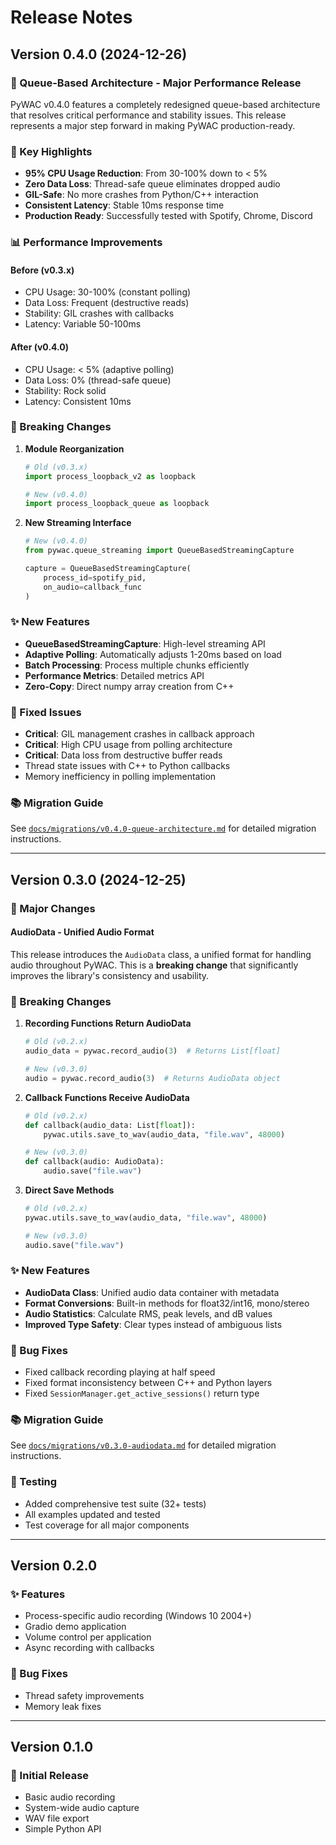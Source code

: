 # Release Notes

## Version 0.4.0 (2024-12-26)

### 🎉 Queue-Based Architecture - Major Performance Release

PyWAC v0.4.0 features a completely redesigned queue-based architecture that resolves critical performance and stability issues. This release represents a major step forward in making PyWAC production-ready.

### 🚀 Key Highlights

- **95% CPU Usage Reduction**: From 30-100% down to < 5%
- **Zero Data Loss**: Thread-safe queue eliminates dropped audio
- **GIL-Safe**: No more crashes from Python/C++ interaction
- **Consistent Latency**: Stable 10ms response time
- **Production Ready**: Successfully tested with Spotify, Chrome, Discord

### 📊 Performance Improvements

#### Before (v0.3.x)
- CPU Usage: 30-100% (constant polling)
- Data Loss: Frequent (destructive reads)
- Stability: GIL crashes with callbacks
- Latency: Variable 50-100ms

#### After (v0.4.0)
- CPU Usage: < 5% (adaptive polling)
- Data Loss: 0% (thread-safe queue)
- Stability: Rock solid
- Latency: Consistent 10ms

### 🚨 Breaking Changes

1. **Module Reorganization**
   ```python
   # Old (v0.3.x)
   import process_loopback_v2 as loopback
   
   # New (v0.4.0)
   import process_loopback_queue as loopback
   ```

2. **New Streaming Interface**
   ```python
   # New (v0.4.0)
   from pywac.queue_streaming import QueueBasedStreamingCapture
   
   capture = QueueBasedStreamingCapture(
       process_id=spotify_pid,
       on_audio=callback_func
   )
   ```

### ✨ New Features

- **QueueBasedStreamingCapture**: High-level streaming API
- **Adaptive Polling**: Automatically adjusts 1-20ms based on load
- **Batch Processing**: Process multiple chunks efficiently
- **Performance Metrics**: Detailed metrics API
- **Zero-Copy**: Direct numpy array creation from C++

### 🐛 Fixed Issues

- **Critical**: GIL management crashes in callback approach
- **Critical**: High CPU usage from polling architecture
- **Critical**: Data loss from destructive buffer reads
- Thread state issues with C++ to Python callbacks
- Memory inefficiency in polling implementation

### 📚 Migration Guide

See [`docs/migrations/v0.4.0-queue-architecture.md`](docs/migrations/v0.4.0-queue-architecture.md) for detailed migration instructions.

---

## Version 0.3.0 (2024-12-25)

### 🎯 Major Changes

#### AudioData - Unified Audio Format
This release introduces the `AudioData` class, a unified format for handling audio throughout PyWAC. This is a **breaking change** that significantly improves the library's consistency and usability.

### 🚨 Breaking Changes

1. **Recording Functions Return AudioData**
   ```python
   # Old (v0.2.x)
   audio_data = pywac.record_audio(3)  # Returns List[float]
   
   # New (v0.3.0)
   audio = pywac.record_audio(3)  # Returns AudioData object
   ```

2. **Callback Functions Receive AudioData**
   ```python
   # Old (v0.2.x)
   def callback(audio_data: List[float]):
       pywac.utils.save_to_wav(audio_data, "file.wav", 48000)
   
   # New (v0.3.0)
   def callback(audio: AudioData):
       audio.save("file.wav")
   ```

3. **Direct Save Methods**
   ```python
   # Old (v0.2.x)
   pywac.utils.save_to_wav(audio_data, "file.wav", 48000)
   
   # New (v0.3.0)
   audio.save("file.wav")
   ```

### ✨ New Features

- **AudioData Class**: Unified audio data container with metadata
- **Format Conversions**: Built-in methods for float32/int16, mono/stereo
- **Audio Statistics**: Calculate RMS, peak levels, and dB values
- **Improved Type Safety**: Clear types instead of ambiguous lists

### 🐛 Bug Fixes

- Fixed callback recording playing at half speed
- Fixed format inconsistency between C++ and Python layers
- Fixed `SessionManager.get_active_sessions()` return type

### 📚 Migration Guide

See [`docs/migrations/v0.3.0-audiodata.md`](docs/migrations/v0.3.0-audiodata.md) for detailed migration instructions.

### 🧪 Testing

- Added comprehensive test suite (32+ tests)
- All examples updated and tested
- Test coverage for all major components

---

## Version 0.2.0

### ✨ Features
- Process-specific audio recording (Windows 10 2004+)
- Gradio demo application
- Volume control per application
- Async recording with callbacks

### 🐛 Bug Fixes
- Thread safety improvements
- Memory leak fixes

---

## Version 0.1.0

### 🎉 Initial Release
- Basic audio recording
- System-wide audio capture
- WAV file export
- Simple Python API